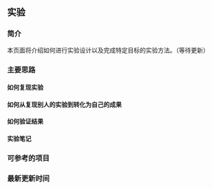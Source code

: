 ## 实验


### 简介

本页面将介绍如何进行实验设计以及完成特定目标的实验方法。（等待更新）

### 主要思路


#### 如何复现实验

#### 如何从复现别人的实验到转化为自己的成果

#### 如何验证结果

#### 实验笔记


### 可参考的项目


### 最新更新时间

